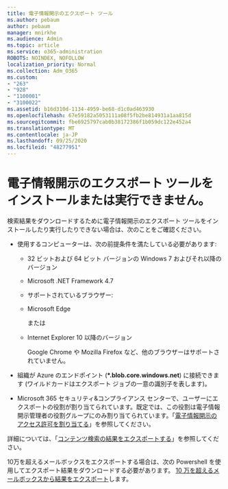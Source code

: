 ```yaml
---
title: 電子情報開示のエクスポート ツール
ms.author: pebaum
author: pebaum
manager: mnirkhe
ms.audience: Admin
ms.topic: article
ms.service: o365-administration
ROBOTS: NOINDEX, NOFOLLOW
localization_priority: Normal
ms.collection: Adm_O365
ms.custom:
- "263"
- "928"
- "1100001"
- "3100022"
ms.assetid: b16d310d-1134-4959-be68-d1c0ad463930
ms.openlocfilehash: 67e59182a5053111a08f5fb2be814931a1aa815d
ms.sourcegitcommit: fbe6925797cab0b38172386f1b059dc122e452a4
ms.translationtype: MT
ms.contentlocale: ja-JP
ms.lasthandoff: 09/25/2020
ms.locfileid: "48277951"
---
```

# <a name="cant-install-or-run-the-ediscovery-export-tool"></a>電子情報開示のエクスポート ツールをインストールまたは実行できません。

検索結果をダウンロードするために電子情報開示のエクスポート ツールをインストールしたり実行したりできない場合は、次のことをご確認ください。
  
- 使用するコンピューターは、次の前提条件を満たしている必要があります:

  - 32 ビットおよび 64 ビット バージョンの Windows 7 およびそれ以降のバージョン

  - Microsoft .NET Framework 4.7

  - サポートされているブラウザー:

  - Microsoft Edge

    または

  - Internet Explorer 10 以降のバージョン

    Google Chrome や Mozilla Firefox など、他のブラウザーはサポートされていません。

- 組織が Azure のエンドポイント (**\*.blob.core.windows.net**) に接続できます (ワイルドカードはエクスポート ジョブの一意の識別子を表します)。

- Microsoft 365 セキュリティ&amp;コンプライアンス センターで、ユーザーにエクスポートの役割が割り当てられています。既定では、この役割は電子情報開示管理者の役割グループにのみ割り当てられています。「[電子情報開示のアクセス許可を割り当てる](https://docs.microsoft.com/microsoft-365/compliance/assign-ediscovery-permissions)」を参照してください。

詳細については、「[コンテンツ検索の結果をエクスポートする](https://docs.microsoft.com/microsoft-365/compliance/export-search-results)」を参照してください。

10万を超えるメールボックスをエクスポートする場合は、次の Powershell を使用してエクスポート結果をダウンロードする必要があります。  [10 万を超えるメールボックスから結果をエクスポート](https://docs.microsoft.com/microsoft-365/compliance/export-search-results?view=o365-worldwide%23exporting-results-from-more-than-100000-mailboxes)します。
